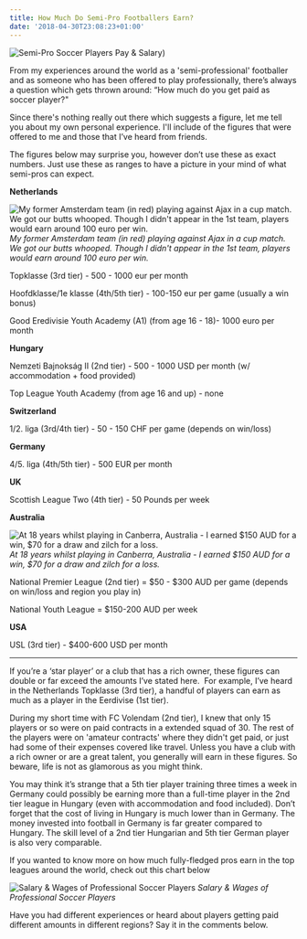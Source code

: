 ```yaml
---
title: How Much Do Semi-Pro Footballers Earn?
date: '2018-04-30T23:08:23+01:00'
---
```

![Semi-Pro Soccer Players Pay &amp; Salary)](/img/blog/soccer-money.jpg)

<p class="p1">From my experiences around the world as a 'semi-professional' footballer and as someone who has been offered to play professionally, there’s always a question which gets thrown around: “How much do you get paid as soccer player?"</p>
<p class="p3"><span class="s1">Since there's nothing really out there which suggests a figure, let me tell you about my own personal experience. I'll include of the figures that were offered to me and those<span class="Apple-converted-space"> </span>that I’ve heard from friends.</span></p>
<p class="p3"><span class="s1">The figures below may surprise you, however don’t use these as exact numbers. Just use these as ranges to have a picture in your mind of what semi-pros can expect.</span></p>
<p class="p3" style="text-align: left;"><strong>Netherlands</strong></p>

![My former Amsterdam team (in red) playing against Ajax in a cup match. We got our butts whooped. Though I didn't appear in the 1st team, players would earn around 100 euro per win.](/img/blog/jos-watergraafsmeer-ajax.jpg)
*My former Amsterdam team (in red) playing against Ajax in a cup match. We got our butts whooped. Though I didn't appear in the 1st team, players would earn around 100 euro per win.*

<p class="p3"><span class="s1">Topklasse (3rd tier) - 500 - 1000 eur per month</span></p>
<p class="p3"><span class="s1">Hoofdklasse/1e klasse (4th/5th tier) - 100-150 eur per game (usually a win bonus)</span></p>
<p class="p3"><span class="s1">Good Eredivisie Youth Academy (A1) (from age 16 - 18)- 1000 euro per month</span></p>
<p class="p3"><span class="s1"><b>Hungary</b></span></p>
<p class="p3"><span class="s1">Nemzeti Bajnokság II (2nd tier) - 500 - 1000 USD per month (w/ accommodation + food provided)</span></p>
<p class="p3"><span class="s1">Top League Youth Academy (from age 16 and up) - none</span></p>
<p class="p3"><span class="s1"><b>Switzerland</b></span></p>
<p class="p3"><span class="s1">1/2. liga (3rd/4th tier) - 50 - 150 CHF per game (depends on win/loss)</span></p>
<p class="p3"><span class="s1"><b>Germany</b></span></p>
<p class="p3"><span class="s1">4/5. liga (4th/5th tier) - 500 EUR per month</span></p>
<p class="p3"><span class="s1"><b>UK</b></span></p>
<p class="p3"><span class="s1">Scottish League Two (4th tier) - 50 Pounds per week</span></p>
<p class="p3"><span class="s1"><b>Australia</b></span></p>

![At 18 years whilst playing in Canberra, Australia - I earned $150 AUD for a win, $70 for a draw and zilch for a loss.](/img/blog/semi-pros-earn.jpg)
*At 18 years whilst playing in Canberra, Australia - I earned $150 AUD for a win, $70 for a draw and zilch for a loss.*

<p class="p3"><span class="s1">National Premier League (2nd tier) = $50 - $300 AUD per game (depends on win/loss and region you play in)</span></p>
<p class="p3"><span class="s1">National Youth League = $150-200 AUD per week</span></p>
<p class="p3"><span class="s1"><b>USA</b></span></p>
<p class="p3"><span class="s1">USL (3rd tier) - $400-600 USD per month</span></p>

<hr />
<p class="p3"><span class="s1">If you’re a ‘star player’ or a club that has a rich owner, these figures can double or far exceed the amounts I’ve stated here.<span class="Apple-converted-space">  </span>For example, I’ve heard in the Netherlands Topklasse (3rd tier), a handful of players can earn as much as a player in the Eerdivise (1st tier). </span></p>
<p class="p3"><span class="s1">During my short time with FC Volendam (2nd tier), I knew that only 15 players or so were on paid contracts in a extended squad of 30. The rest of the players were on 'amateur contracts' where they didn't get paid, or just had some of their expenses covered like travel. Unless you have a club with a rich owner or are a great talent, you generally will earn in these figures. So beware, life is not as glamorous as you might think.</span></p>
<p class="p3"><span class="s1">You may think it’s strange that a 5th tier player training three times a week in Germany could possibly be earning more than a full-time player in the 2nd tier league in Hungary (even with accommodation and food included). Don’t forget that the cost of living in Hungary is much lower than in Germany. The money invested into football in Germany is far greater compared to Hungary. The skill level of a 2nd tier Hungarian and 5th tier German player is also very comparable. </span></p>
<p class="p3"><span class="s1">If you wanted to know more on how much fully-fledged pros earn in the top leagues around the world, check out this chart below</span></p>

![Salary &amp; Wages of Professional Soccer Players](/img/blog/wages-of-players.jpg)
*Salary &amp; Wages of Professional Soccer Players*

<p class="p3"><span class="s1">Have you had different experiences or heard about players getting paid different amounts in different regions? Say it in the comments below. </span></p>
